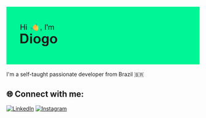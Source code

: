 ![MasterHead](https://github.com/DiogoCunhaaa/DiogoCunhaaa/blob/main/header.png)

I'm a self-taught passionate developer from Brazil 🇧🇷

## 🌐 Connect with me:

[![LinkedIn](https://img.shields.io/badge/LinkedIn-0A66C2?style=for-the-badge&logo=linkedin&logoColor=white)](https://linkedin.com/in/seu-usuario) 
[![Instagram](https://img.shields.io/badge/Instagram-E4405F?style=for-the-badge&logo=instagram&logoColor=white)](https://instagram.com/diogo.cnha) 
